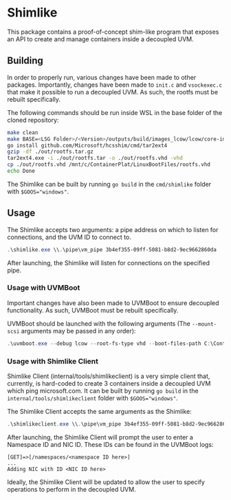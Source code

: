 # Shimlike

This package contains a proof-of-concept shim-like program that exposes an API to create and manage containers inside a decoupled UVM.

## Building

In order to properly run, various changes have been made to other packages. Importantly, changes have been made to `init.c` and `vsockexec.c` that make it possible to run a decoupled UVM. As such, the rootfs must be rebuilt specifically.

The following commands should be run inside WSL in the base folder of the cloned repository:

```sh
make clean
make BASE=<LSG Folder>/<Version>/outputs/build/images_lcow/lcow/core-image-minimal-lcow.tar
go install github.com/Microsoft/hcsshim/cmd/tar2ext4
gzip -df ./out/rootfs.tar.gz
tar2ext4.exe -i ./out/rootfs.tar -o ./out/rootfs.vhd -vhd
cp ./out/rootfs.vhd /mnt/c/ContainerPlat/LinuxBootFiles/rootfs.vhd
echo Done
```

The Shimlike can be built by running `go build` in the `cmd/shimlike` folder with `$GOOS="windows"`.

## Usage

The Shimlike accepts two arguments: a pipe address on which to listen for connections, and the UVM ID to connect to.

```powershell
.\shimlike.exe \\.\pipe\vm_pipe 3b4ef355-09ff-5081-b8d2-9ec9662860da
```

After launching, the Shimlike will listen for connections on the specified pipe.

### Usage with UVMBoot

Important changes have also been made to UVMBoot to ensure decoupled functionality. As such, UVMBoot must be rebuilt specifically.

UVMBoot should be launched with the following arguments (The `--mount-scsi` arguments may be passed in any order):

```powershell
.\uvmboot.exe --debug lcow --root-fs-type vhd --boot-files-path C:\ContainerPlat\LinuxBootFiles\ --vpmem-max-count 0 --mount-scsi '<path_to_scratch_disk>,,w' --mount-scsi '<path_to_pause_image>' --mount-scsi '<path_to_container_images>'...
```

### Usage with Shimlike Client

Shimlike Client (internal/tools/shimlikeclient) is a very simple client that, currently, is hard-coded to create 3 containers inside a decoupled UVM which ping microsoft.com. It can be built by running `go build` in the `internal/tools/shimlikeclient` folder with `$GOOS="windows"`.

The Shimlike Client accepts the same arguments as the Shimlike:

```powershell
.\shimlikeclient.exe \\.\pipe\vm_pipe 3b4ef355-09ff-5081-b8d2-9ec9662860da
```

After launching, the Shimlike Client will prompt the user to enter a Namespace ID and NIC ID. These IDs can be found in the UVMBoot logs:

```
[GET]=>[/namespaces/<namespace ID here>]
...
Adding NIC with ID <NIC ID here>
```

Ideally, the Shimlike Client will be updated to allow the user to specify operations to perform in the decoupled UVM.